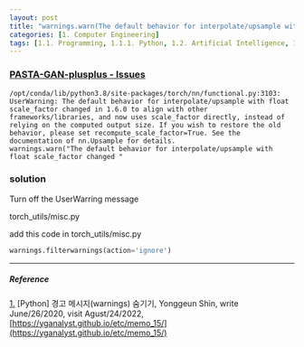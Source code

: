 ```yaml
---
layout: post
title: "warnings.warn(The default behavior for interpolate/upsample with float scale_factor changed)"
categories: [1. Computer Engineering]
tags: [1.1. Programming, 1.1.1. Python, 1.2. Artificial Intelligence, 1.2.2. Deep Learning, a.a. Pytorch]
---
```


### [PASTA-GAN-plusplus - Issues](https://github.com/xiezhy6/PASTA-GAN-plusplus/issues/5#issue-1349366828)

```
/opt/conda/lib/python3.8/site-packages/torch/nn/functional.py:3103: UserWarning: The default behavior for interpolate/upsample with float scale_factor changed in 1.6.0 to align with other frameworks/libraries, and now uses scale_factor directly, instead of relying on the computed output size. If you wish to restore the old behavior, please set recompute_scale_factor=True. See the documentation of nn.Upsample for details.
warnings.warn("The default behavior for interpolate/upsample with float scale_factor changed "
```

### solution

Turn off the UserWarring message

torch_utils/misc.py

add this code in torch_utils/misc.py

```python
warnings.filterwarnings(action='ignore')
```

---

##### Reference

<a href="#footnote_1_2" name="footnote_1_1">1.</a> [Python] 경고 메시지(warnings) 숨기기, Yonggeun Shin, write June/26/2020, visit Agust/24/2022, [https://yganalyst.github.io/etc/memo_15/](https://yganalyst.github.io/etc/memo_15/)